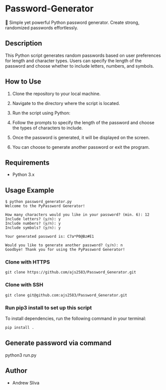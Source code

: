 # Password-Generator
🔐 Simple yet powerful Python password generator. Create strong, randomized passwords effortlessly.

## Description

This Python script generates random passwords based on user preferences for length and character types. Users can specify the length of the password and choose whether to include letters, numbers, and symbols.

## How to Use

1. Clone the repository to your local machine.
2. Navigate to the directory where the script is located.
3. Run the script using Python:

4. Follow the prompts to specify the length of the password and choose the types of characters to include.
5. Once the password is generated, it will be displayed on the screen.
6. You can choose to generate another password or exit the program.

## Requirements

- Python 3.x

## Usage Example

```
$ python password_generator.py
Welcome to the PyPassword Generator!

How many characters would you like in your password? (min. 6): 12
Include letters? (y/n): y
Include numbers? (y/n): y
Include symbols? (y/n): y

Your generated password is: C7a*P0@Bz#E1

Would you like to generate another password? (y/n): n
Goodbye! Thank you for using the PyPassword Generator!
```
### Clone with HTTPS
```
git clone https://github.com/ajs2583/Password_Generator.git
```

### Clone with SSH
```
git clone git@github.com:ajs2583/Password_Generator.git
```

### Run pip3 install to set up this script
To install dependencies, run the following command in your terminal:
```bash
pip install .
```

## Generate password via command 
python3 run.py

## Author
- Andrew Sliva

